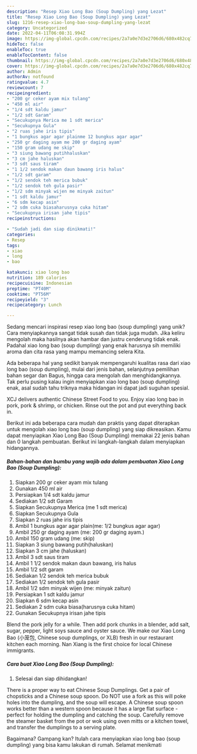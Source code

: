 ```yaml
---
description: "Resep Xiao Long Bao (Soup Dumpling) yang Lezat"
title: "Resep Xiao Long Bao (Soup Dumpling) yang Lezat"
slug: 1216-resep-xiao-long-bao-soup-dumpling-yang-lezat
category: Uncategorized
date: 2022-04-11T06:08:31.994Z
image: https://img-global.cpcdn.com/recipes/2a7a0e7d3e2706d6/680x482cq70/xiao-long-bao-soup-dumpling-foto-resep-utama.jpg
hideToc: false
enableToc: true
enableTocContent: false
thumbnail: https://img-global.cpcdn.com/recipes/2a7a0e7d3e2706d6/680x482cq70/xiao-long-bao-soup-dumpling-foto-resep-utama.jpg
cover: https://img-global.cpcdn.com/recipes/2a7a0e7d3e2706d6/680x482cq70/xiao-long-bao-soup-dumpling-foto-resep-utama.jpg
author: Admin
authorAv: notfound
ratingvalue: 4.7
reviewcount: 7
recipeingredient:
- "200 gr ceker ayam mix tulang"
- "450 ml air"
- "1/4 sdt kaldu jamur"
- "1/2 sdt Garam"
- "Secukupnya Merica me 1 sdt merica"
- "Secukupnya Gula"
- "2 ruas jahe iris tipis"
- "1 bungkus agar agar plainme 12 bungkus agar agar"
- "250 gr daging ayam me 200 gr daging ayam"
- "150 gram udang me skip"
- "3 siung bawang putihhaluskan"
- "3 cm jahe haluskan"
- "3 sdt saus tiram"
- "1 1/2 sendok makan daun bawang iris halus"
- "1/2 sdt garam"
- "1/2 sendok teh merica bubuk"
- "1/2 sendok teh gula pasir"
- "1/2 sdm minyak wijen me minyak zaitun"
- "1 sdt kaldu jamur"
- "6 sdm kecap asin"
- "2 sdm cuka biasaharusnya cuka hitam"
- "Secukupnya irisan jahe tipis"
recipeinstructions:

- "Sudah jadi dan siap dinikmati!"
categories:
- Resep
tags:
- xiao
- long
- bao

katakunci: xiao long bao 
nutrition: 189 calories
recipecuisine: Indonesian
preptime: "PT40M"
cooktime: "PT56M"
recipeyield: "3"
recipecategory: Lunch

---
```





Sedang mencari inspirasi resep xiao long bao (soup dumpling) yang unik? Cara menyiapkannya sangat tidak susah dan tidak juga mudah. Jika keliru mengolah maka hasilnya akan hambar dan justru cenderung tidak enak. Padahal xiao long bao (soup dumpling) yang enak harusnya sih memiliki aroma dan cita rasa yang mampu memancing selera Kita.





Ada beberapa hal yang sedikit banyak mempengaruhi kualitas rasa dari xiao long bao (soup dumpling), mulai dari jenis bahan, selanjutnya pemilihan bahan segar dan Bagus, hingga cara mengolah dan menghidangkannya. Tak perlu pusing kalau ingin menyiapkan xiao long bao (soup dumpling) enak,      asal sudah tahu triknya maka hidangan ini dapat jadi suguhan spesial.














XCJ delivers authentic Chinese Street Food to you. Enjoy xiao long bao in pork, pork &amp; shrimp, or chicken. Rinse out the pot and put everything back in.






Berikut ini ada beberapa cara mudah dan praktis yang dapat diterapkan untuk mengolah xiao long bao (soup dumpling) yang siap dikreasikan. Kamu dapat menyiapkan Xiao Long Bao (Soup Dumpling) memakai 22 jenis bahan dan 0 langkah pembuatan. Berikut ini langkah-langkah dalam menyiapkan hidangannya.

<!--inarticleads1-->

##### Bahan-bahan dan bumbu yang wajib ada dalam pembuatan Xiao Long Bao (Soup Dumpling):

1. Siapkan 200 gr ceker ayam mix tulang
1. Gunakan 450 ml air
1. Persiapkan 1/4 sdt kaldu jamur
1. Sediakan 1/2 sdt Garam
1. Siapkan Secukupnya Merica (me 1 sdt merica)
1. Siapkan Secukupnya Gula
1. Siapkan 2 ruas jahe iris tipis
1. Ambil 1 bungkus agar agar plain(me: 1/2 bungkus agar agar)
1. Ambil 250 gr daging ayam (me: 200 gr daging ayam.)
1. Ambil 150 gram udang (me: skip)
1. Siapkan 3 siung bawang putih(haluskan)
1. Siapkan 3 cm jahe (haluskan)
1. Ambil 3 sdt saus tiram
1. Ambil 1 1/2 sendok makan daun bawang, iris halus
1. Ambil 1/2 sdt garam
1. Sediakan 1/2 sendok teh merica bubuk
1. Sediakan 1/2 sendok teh gula pasir
1. Ambil 1/2 sdm minyak wijen (me: minyak zaitun)
1. Persiapkan 1 sdt kaldu jamur
1. Siapkan 6 sdm kecap asin
1. Sediakan 2 sdm cuka biasa(harusnya cuka hitam)
1. Gunakan Secukupnya irisan jahe tipis


Blend the pork jelly for a while. Then add pork chunks in a blender, add salt, sugar, pepper, light soys sauce and oyster sauce. We make our Xiao Long Bao (小笼包, Chinese soup dumplings, or XLB) fresh in our restaurant kitchen each morning. Nan Xiang is the first choice for local Chinese immigrants. 

<!--inarticleads2-->

##### Cara buat Xiao Long Bao (Soup Dumpling):


1. Selesai dan siap dihidangkan!

There is a proper way to eat Chinese Soup Dumplings. Get a pair of chopsticks and a Chinese soup spoon. Do NOT use a fork as this will poke holes into the dumpling, and the soup will escape. A Chinese soup spoon works better than a western spoon because it has a large flat surface - perfect for holding the dumpling and catching the soup. Carefully remove the steamer basket from the pot or wok using oven mitts or a kitchen towel, and transfer the dumplings to a serving plate. 

Bagaimana? Gampang kan? Itulah cara menyiapkan xiao long bao (soup dumpling) yang bisa kamu lakukan di rumah. Selamat menikmati
